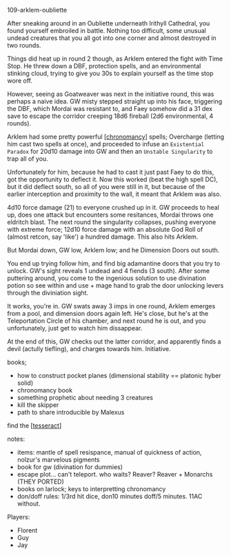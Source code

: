 109-arklem-oubliette

After sneaking around in an Oubliette underneath Irithyll Cathedral, you found yourself embroiled in battle. Nothing too difficult, some unusual undead creatures that you all got into one corner and almost destroyed in two rounds.

Things did heat up in round 2 though, as Arklem entered the fight with Time Stop. He threw down a DBF, protection spells, and an environmental stinking cloud, trying to give you 30s to explain yourself as the time stop wore off.

However, seeing as Goatweaver was next in the initiative round, this was perhaps a naive idea. GW misty stepped straight up into his face, triggering the DBF, which Mordai was resistant to, and Faey somehow did a 31 dex save to escape the corridor creeping 18d6 fireball (2d6 environmental, 4 rounds).

Arklem had some pretty powerful [[chronomancy]] spells; Overcharge (letting him cast two spells at once), and proceeded to infuse an `Existential Paradox`  for 20d10 damage into GW and then an `Unstable Singularity` to trap all of you.

Unfortunately for him, because he had to cast it just past Faey to do this, got the opportunity to deflect it. Now this worked (beat the high spell DC), but it did deflect south, so all of you were still in it, but because of the earlier interception and proximity to the wall, it meant that Arklem was also.

4d10 force damage (21) to everyone crushed up in it. GW proceeds to heal up, does one attack but encounters some resitances, Mordai throws one eldritch blast.
The next round the singularity collapses, pushing everyone with extreme force; 12d10 force damage with an absolute God Roll of (almost retcon, say 'like') a hundred damage.
This also hits Arklem.

But Mordai down, GW low, Arklem low; and he Dimension Doors out south.

You end up trying follow him, and find big adamantine doors that you try to unlock. GW's sight reveals 1 undead and 4 fiends (3 south).
After some puttering around, you come to the ingenious solution to use divination potion so see within and use + mage hand to grab the door unlocking levers through the diviniation sight.

It works, you're in. GW swats away 3 imps in one round, Arklem emerges from a pool, and dimension doors again left.
He's close, but he's at the Teleportation Circle of his chamber, and next round he is out, and you unfortunately, just get to watch him dissappear.

At the end of this, GW checks out the latter corridor, and apparently finds a devil (actully tiefling), and charges towards him. Initiative.

books;
- how to construct pocket planes (dimensional stability == platonic hyber solid)
- chronomancy book
- something prophetic about needing 3 creatures
- kill the skipper
- path to share introducible by Malexus

find the [[tesseract]]

notes:
- items: mantle of spell resispance, manual of quickness of action, nolzur's marvelous pigments
- book for gw (divination for dummies)
- escape plot... can't teleport. who waits? Reaver? Reaver + Monarchs (THEY PORTED)
- books on larlock; keys to interpretting chronomancy
- don/doff rules: 1/3rd hit dice, don10 minutes	doff/5 minutes. 11AC without.

Players:
- Florent
- Guy
- Jay

[//begin]: # "Autogenerated link references for markdown compatibility"
[chronomancy]: ../rules/chronomancy "Chronomancy"
[tesseract]: ../planar/tesseract "Tesseract"
[//end]: # "Autogenerated link references"
